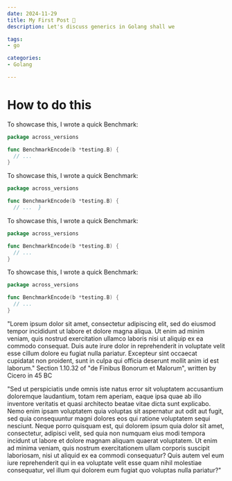 ```yaml
---
date: 2024-11-29
title: My First Post 👋
description: Let's discuss generics in Golang shall we

tags:
- go

categories:
- Golang

---
```


# How to do this

To showcase this, I wrote a quick Benchmark:

```go
package across_versions

func BenchmarkEncode(b *testing.B) {
  // ...
}

```

To showcase this, I wrote a quick Benchmark:

```go
package across_versions

func BenchmarkEncode(b *testing.B) {
  // ...  }

```

To showcase this, I wrote a quick Benchmark:

```go
package across_versions

func BenchmarkEncode(b *testing.B) {
  // ...
}

```

To showcase this, I wrote a quick Benchmark:

```go
package across_versions

func BenchmarkEncode(b *testing.B) {
  // ...
}

```

"Lorem ipsum dolor sit amet, consectetur adipiscing elit, sed do eiusmod tempor incididunt ut labore et dolore magna aliqua. Ut enim ad minim veniam, quis nostrud exercitation ullamco laboris nisi ut aliquip ex ea commodo consequat. Duis aute irure dolor in reprehenderit in voluptate velit esse cillum dolore eu fugiat nulla pariatur. Excepteur sint occaecat cupidatat non proident, sunt in culpa qui officia deserunt mollit anim id est laborum."
Section 1.10.32 of "de Finibus Bonorum et Malorum", written by Cicero in 45 BC

"Sed ut perspiciatis unde omnis iste natus error sit voluptatem accusantium doloremque laudantium, totam rem aperiam, eaque ipsa quae ab illo inventore veritatis et quasi architecto beatae vitae dicta sunt explicabo. Nemo enim ipsam voluptatem quia voluptas sit aspernatur aut odit aut fugit, sed quia consequuntur magni dolores eos qui ratione voluptatem sequi nesciunt. Neque porro quisquam est, qui dolorem ipsum quia dolor sit amet, consectetur, adipisci velit, sed quia non numquam eius modi tempora incidunt ut labore et dolore magnam aliquam quaerat voluptatem. Ut enim ad minima veniam, quis nostrum exercitationem ullam corporis suscipit laboriosam, nisi ut aliquid ex ea commodi consequatur? Quis autem vel eum iure reprehenderit qui in ea voluptate velit esse quam nihil molestiae consequatur, vel illum qui dolorem eum fugiat quo voluptas nulla pariatur?"
